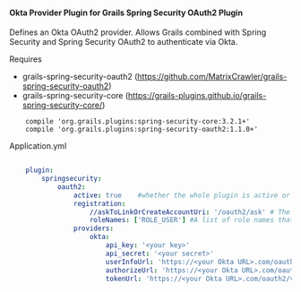 #### Okta Provider Plugin for Grails Spring Security OAuth2 Plugin

Defines an Okta OAuth2 provider. Allows Grails combined with Spring Security and Spring Security OAuth2 to authenticate via Okta.

Requires
* grails-spring-security-oauth2 (https://github.com/MatrixCrawler/grails-spring-security-oauth2)
* grails-spring-security-core (https://grails-plugins.github.io/grails-spring-security-core/)

```
    compile 'org.grails.plugins:spring-security-core:3.2.1+'
    compile 'org.grails.plugins:spring-security-oauth2:1.1.0+'
```

Application.yml

```yaml

    plugin:
        springsecurity:
            oauth2:
                active: true    #whether the whole plugin is active or not
                registration:
                    //askToLinkOrCreateAccountUri: '/oauth2/ask' # The URI that is called to aks the user to either create a new account or link to an existing account
                    roleNames: ['ROLE_USER'] #A list of role names that should be automatically granted to an OAuth User. The roles will be created if they do not exist
                providers:
                    okta:
                        api_key: '<your key>'         
                        api_secret: '<your secret>'
                        userInfoUrl: 'https://<your Okta URL>.com/oauth2/v1/userinfo'
                        authorizeUrl: 'https://<your Okta URL>.com/oauth2/v1/authorize'
                        tokenUrl: 'https://<your Okta URL>.com/oauth2/v1/token                      
```